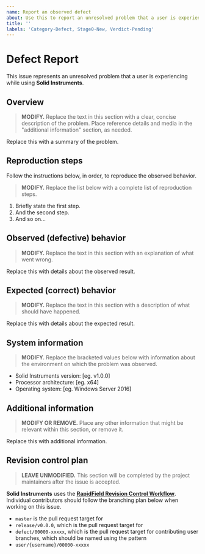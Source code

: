 ```yaml
---
name: Report an observed defect
about: Use this to report an unresolved problem that a user is experiencing.
title: ''
labels: 'Category-Defect, Stage0-New, Verdict-Pending'
---
```


# Defect Report

This issue represents an unresolved problem that a user is experiencing while using **Solid Instruments**.

## Overview

> **MODIFY.** Replace the text in this section with a clear, concise description of the problem. Place reference details and media in the "additional information" section, as needed.

Replace this with a summary of the problem.

## Reproduction steps

Follow the instructions below, in order, to reproduce the observed behavior.

> **MODIFY.** Replace the list below with a complete list of reproduction steps.

1. Briefly state the first step.
2. And the second step.
3. And so on...

## Observed (defective) behavior

> **MODIFY.** Replace the text in this section with an explanation of what went wrong.

Replace this with details about the observed result.

## Expected (correct) behavior

> **MODIFY.** Replace the text in this section with a description of what should have happened.

Replace this with details about the expected result.

## System information

> **MODIFY.** Replace the bracketed values below with information about the environment on which the problem was observed.

- Solid Instruments version: [eg. v1.0.0]
- Processor architecture: [eg. x64]
- Operating system: [eg. Windows Server 2016]

## Additional information

> **MODIFY OR REMOVE.** Place any other information that might be relevant within this section, or remove it.

Replace this with additional information.

## Revision control plan

> **LEAVE UNMODIFIED.** This section will be completed by the project maintainers after the issue is accepted.

**Solid Instruments** uses the [**RapidField Revision Control Workflow**](https://github.com/RapidField/solid-instruments/blob/master/CONTRIBUTING.md#revision-control-strategy). Individual contributors should follow the branching plan below when working on this issue.

- `master` is the pull request target for
- `release/v0.0.0`, which is the pull request target for
- `defect/00000-xxxxx`, which is the pull request target for contributing user branches, which should be named using the pattern
- `user/{username}/00000-xxxxx`